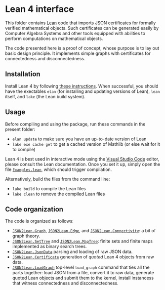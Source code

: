 # Lean 4 interface

This folder contains [Lean](https://leanprover-community.github.io) code that imports JSON certificates
for formally verified mathematical objects. Such certificates can be generated easily by Computer Algebra
Systems and other tools equipped with abilities to perform computations on mathematical objects.

The code presented here is a proof of concept, whose purpose is to lay out basic design principle.
It implements simple graphs with certificates for connectedness and disconnectedness.

## Installation

Install Lean 4 by following [these instructions](https://leanprover-community.github.io/get_started.html). 
When successful, you should have the exectables `elan` (for installing and updating versions of Lean), `lean` itself, and `lake` (the Lean build system).

## Usage

Before compiling and using the package, run these commands in the present folder:

* `elan update` to make sure you have an up-to-date version of Lean
* `lake exe cache get` to get a cached version of Mathlib (or else wait for it to compile)

Lean 4 is best used in interactive mode using the [Visual Studio Code](https://code.visualstudio.com) editor, please consult the Lean documentation.
Once you set it up, simply open the file [`Examples.lean`](Examples.lean), which should trigger compilation.

Alternatively, build the files from the command line:

* `lake build` to compile the Lean files
* `lake clean` to remove the compiled Lean files

## Code organization

The code is organized as follows:

* [`JSON2Lean.Graph`](./JSON2Lean/Graph.lean), [`JSON2Lean.Edge`](./JSON2Lean/Edge.lean), and [`JSON2Lean.Connectivity`](./JSON2Lean/Connectivity.lean): a bit of graph theory.
* [`JSON2Lean.SetTree`](./JSON2Lean/SetTree.lean) and [`JSON2Lean.MapTree`](./JSON2Lean/MapTree.lean):
  finite sets and finite maps implemented as binary search trees.
* [`JSON2Lean.JsonData`](./JSON2Lean/JsonData.lean) parsing and loading of raw JSON data.
* [`JSON2Lean.Certificate`](./JSON2Lean/Certificate.lean) generation of *quoted* Lean 4 objects from raw data.
* [`JSON2Lean.LoadGraph`](./JSON2Lean/LoadGraph.lean) top-level `load_graph` command that ties all the parts together: load JSON from a file, convert it to raw data, generate quoted Lean objects and submit them to the kernel, install instancess that witness connectedness and disconnectedness.
